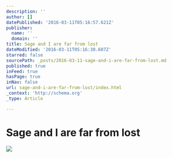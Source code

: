 ```yaml
---
description: ''
author: []
datePublished: '2016-03-11T05:16:57.621Z'
publisher:
  name: ''
  domain: ''
title: Sage and I are far from lost
dateModified: '2016-03-11T05:16:30.607Z'
starred: false
sourcePath: _posts/2016-03-11-sage-and-i-are-far-from-lost.md
published: true
inFeed: true
hasPage: true
inNav: false
url: sage-and-i-are-far-from-lost/index.html
_context: 'http://schema.org'
_type: Article

---
```

# Sage and I are far from lost
![](https://the-grid-user-content.s3-us-west-2.amazonaws.com/9602f99c-3af2-4ed5-aede-af14be94d022.png)